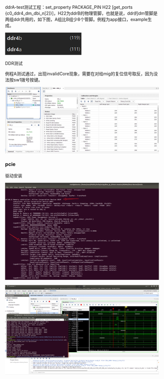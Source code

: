ddrA-test测试工程：set_property PACKAGE_PIN H22 [get_ports {c0_ddr4_dm_dbi_n[2]}]，H22为ddrB的物理管脚，也就是说，ddr的dm管脚是两组ddr共用的，如下图，A组比B组少8个管脚。例程为app接口，example生成。

![image-20220812223323892](vu3p.assets/image-20220812223323892.png)

DDR测试

例程A测试通过，出现invalidCore现象，需要在对给mig的复位信号取反，因为没法按sw1拨号按键。

![image-20220820211831419](vu3p.assets/image-20220820211831419.png)

### pcie

驱动安装

![image-20220817111705913](vu3p.assets/image-20220817111705913.png)

![image-20220824000729203](vu3p.assets/image-20220824000729203.png)